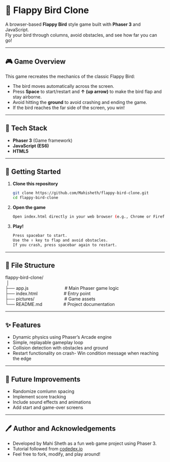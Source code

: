# 🐤 Flappy Bird Clone

A browser-based **Flappy Bird** style game built with **Phaser 3** and JavaScript.  
Fly your bird through columns, avoid obstacles, and see how far you can go!

---

## 🎮 Game Overview

This game recreates the mechanics of the classic Flappy Bird:
- The bird moves automatically across the screen.
- Press **Space** to start/restart and **↑ (up arrow)** to make the bird flap and stay airborne.
- Avoid hitting the **ground** to avoid crashing and ending the game.
- If the bird reaches the far side of the screen, you win!

---

## 🧩 Tech Stack

- **Phaser 3** (Game framework)
- **JavaScript (ES6)**
- **HTML5**

---

## 🚀 Getting Started

1. **Clone this repository**
   ```bash
   git clone https://github.com/Mahisheth/flappy-bird-clone.git
   cd flappy-bird-clone
   ```

2. **Open the game**
    ```bash
    Open index.html directly in your web browser (e.g., Chrome or Firefox).
    ```

3. **Play!**
    ```bash
    Press spacebar to start.
    Use the ↑ key to flap and avoid obstacles.
    If you crash, press spacebar again to restart.
    ```

---

## 📁 File Structure
flappy-bird-clone/<br/>
 │<br/>
├── app.js                             # Main Phaser game logic<br/>
├── index.html                     # Entry point<br/>
├── pictures/                        # Game assets<br/>
└── README.md                 # Project documentation<br/>

--- 

## ✨ Features
- Dynamic physics using Phaser’s Arcade engine
- Simple, replayable gameplay loop
- Collision detection with obstacles and ground
- Restart functionality on crash- 
Win condition message when reaching the edge

--- 

## 🧠 Future Improvements
- Randomize comlumn spacing
- Implement score tracking 
- Include sound effects and animations 
- Add start and game-over screens

---

## 🖊️ Author and Acknowledgements
- Developed by Mahi Sheth as a fun web game project using Phaser 3.<br/>
- Tutorial followed from [codedex.io](https://www.codedex.io/projects/build-a-flappy-bird-clone-with-phaser)<br/>
- Feel free to fork, modify, and play around!

